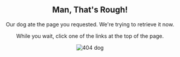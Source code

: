 <div style="text-align:center;">

<h2>Man, That's Rough!</h2>

<p>Our dog ate the page you requested. We're trying to retrieve it now.</p>

<p>While you wait, click one of the links at the top of the page.</p>

<p><img src="{{ site.baseurl }}/assets/images/404/dog.png" alt="404 dog" /></p>

</div>
